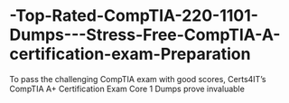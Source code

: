 # -Top-Rated-CompTIA-220-1101-Dumps---Stress-Free-CompTIA-A-certification-exam-Preparation
To pass the challenging CompTIA exam with good scores, Certs4IT’s CompTIA A+ Certification Exam Core 1 Dumps prove invaluable
